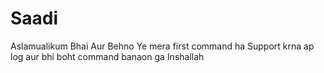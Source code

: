 # Saadi
Aslamualikum Bhai Aur Behno Ye mera first command ha Support krna ap log aur bhi boht command banaon ga Inshallah 
